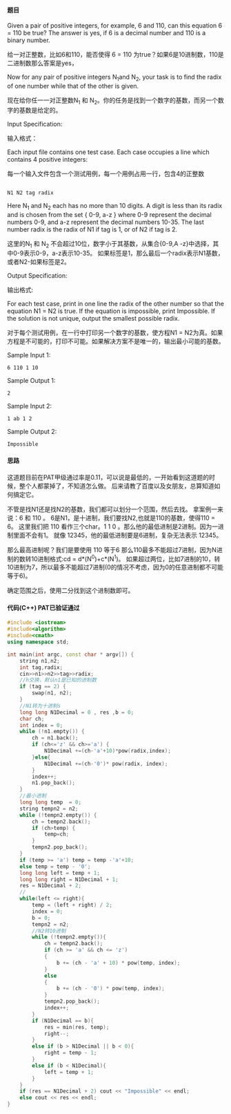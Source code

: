 #### 题目

Given a pair of positive integers, for example, 6 and 110, can this equation 6 = 110 be true? The answer is yes, if 6 is a decimal number and 110 is a binary number.

给一对正整数，比如6和110，能否使得 6 = 110 为true？如果6是10进制数，110是二进制数那么答案是yes，

Now for any pair of positive integers N<sub>1</sub>and N<sub>2</sub>​​ , your task is to find the radix of one number while that of the other is given.

现在给你任一一对正整数N<sub>1</sub> 和 N<sub>2</sub>​​ 。你的任务是找到一个数字的基数，而另一个数字的基数是给定的。

Input Specification:

输入格式：

Each input file contains one test case. Each case occupies a line which contains 4 positive integers:

每一个输入文件包含一个测试用例，每一个用例占用一行，包含4的正整数

```text

N1 N2 tag radix

```

Here N<sub>1</sub> and N<sub>2</sub> each has no more than 10 digits. 
A digit is less than its radix and is chosen from the set { 0-9, a-z } where 0-9 represent the decimal numbers 0-9, 
and a-z represent the decimal numbers 10-35. 
The last number radix is the radix of N1 if tag is 1, or of N2 if tag is 2.

这里的N<sub>1</sub> 和 N<sub>2</sub> 不会超过10位，数字小于其基数，从集合{0-9,A -z}中选择，其中0-9表示0-9，a-z表示10-35。
如果标签是1，那么最后一个radix表示N1基数，或者N2-如果标签是2。

Output Specification:

输出格式:

For each test case, print in one line the radix of the other number so that the equation N1 = N2 is true. If the equation is impossible, print Impossible. If the solution is not unique, output the smallest possible radix.

对于每个测试用例，在一行中打印另一个数字的基数，使方程N1 = N2为真。如果方程是不可能的，打印不可能。如果解决方案不是唯一的，输出最小可能的基数。

Sample Input 1:
```text
6 110 1 10
```   
    
Sample Output 1:
```text
2
```   
    
Sample Input 2:

```text
1 ab 1 2
```
 
Sample Output 2:

```text
Impossible
```

#### 思路

这道题目前在PAT甲级通过率是0.11，可以说是最低的，一开始看到这道题的时候，整个人都蒙掉了，不知道怎么做。
后来请教了百度以及女朋友，总算知道如何搞定它。

不管是找N1还是找N2的基数，我们都可以划分一个范围，然后去找。
拿案例一来说：6 和 110 。 6是N1，是十进制，我们要找N2,也就是110的基数，使得110 = 6。
这里我们把 110 看作三个char。1 1 0 。那么他的最低进制是2进制。因为一进制里面不会有1。
就像 12345，他的最低进制要是6进制，复杂无法表示 12345。

那么最高进制呢？我们是要使用 110 等于6 那么110最多不能超过7进制，因为N进制的数转10进制格式:cd = d*(N<sup>0</sup>)+c*(N<sup>1</sup>)。
如果超过两位，比如7进制的10，转10进制为7，所以最多不能超过7进制(0的情况不考虑，因为0的任意进制都不可能等于6)。

确定范围之后，使用二分找到这个进制数即可。

#### 代码(C++) PAT已验证通过

```c++
#include <iostream>
#include<algorithm>
#include<cmath>
using namespace std;

int main(int argc, const char * argv[]) {
    string n1,n2;
    int tag,radix;
    cin>>n1>>n2>>tag>>radix;
    //h交换，默认n1是已知的进制数
    if (tag == 2) {
        swap(n1, n2);
    }
    //N1转为十进制s
    long long N1Decimal = 0 , res ,b = 0;
    char ch;
    int index = 0;
    while (!n1.empty()) {
        ch = n1.back();
        if (ch<='z' && ch>='a') {
            N1Decimal +=(ch-'a'+10)*pow(radix,index);
        }else{
            N1Decimal +=(ch-'0')* pow(radix, index);
        }
        index++;
        n1.pop_back();
    }
    //最小进制
    long long temp  = 0;
    string tempn2 = n2;
    while (!tempn2.empty()) {
        ch = tempn2.back();
        if (ch>temp) {
            temp=ch;
        }
        tempn2.pop_back();
    }
    if (temp >= 'a') temp = temp -'a'+10;
    else temp = temp - '0';
    long long left = temp + 1;
    long long right = N1Decimal + 1;
    res = N1Decimal + 2;
    //
    while(left <= right){
        temp = (left + right) / 2;
        index = 0;
        b = 0;
        tempn2 = n2;
        //N2转10进制
        while (!tempn2.empty()){
            ch = tempn2.back();
            if (ch >= 'a' && ch <= 'z')
            {
                b += (ch - 'a' + 10) * pow(temp, index);
            }
            else
            {
                b += (ch - '0') * pow(temp, index);
            }
            tempn2.pop_back();
            index++;
        }
        if (N1Decimal == b){
            res = min(res, temp);
            right--;
        }
        else if (b > N1Decimal || b < 0){
            right = temp - 1;
        }
        else if (b < N1Decimal){
            left = temp + 1;
        }
    }
    if (res == N1Decimal + 2) cout << "Impossible" << endl;
    else cout << res << endl;
}

```

